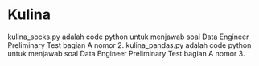 # Kulina

kulina_socks.py adalah code python untuk menjawab soal Data Engineer Preliminary Test bagian A nomor 2.
kulina_pandas.py adalah code python untuk menjawab soal Data Engineer Preliminary Test bagian A nomor 3.
